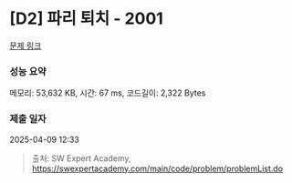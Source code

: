 # [D2] 파리 퇴치 - 2001 

[문제 링크](https://swexpertacademy.com/main/code/problem/problemDetail.do?contestProbId=AV5PzOCKAigDFAUq) 

### 성능 요약

메모리: 53,632 KB, 시간: 67 ms, 코드길이: 2,322 Bytes

### 제출 일자

2025-04-09 12:33



> 출처: SW Expert Academy, https://swexpertacademy.com/main/code/problem/problemList.do